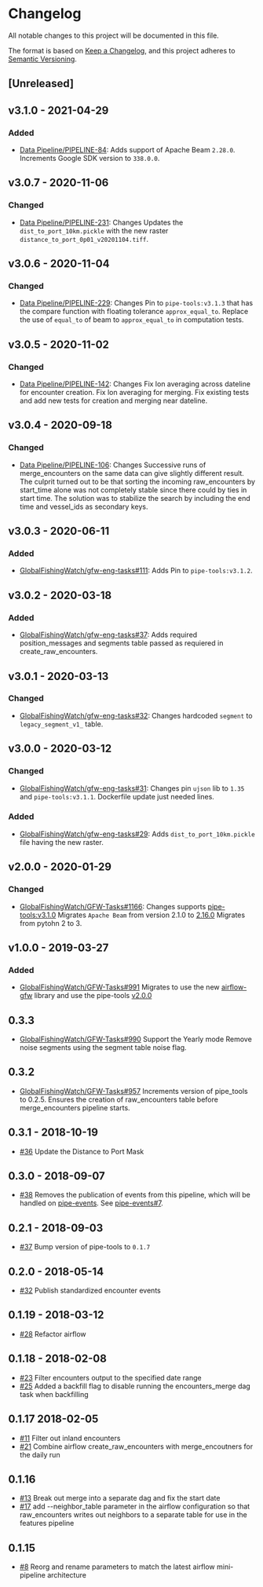 # Changelog

All notable changes to this project will be documented in this file.

The format is based on [Keep a
Changelog](https://keepachangelog.com/en/1.0.0/), and this project adheres to
[Semantic Versioning](https://semver.org/spec/v2.0.0.html).

## [Unreleased]

## v3.1.0 - 2021-04-29

### Added

* [Data Pipeline/PIPELINE-84](https://globalfishingwatch.atlassian.net/browse/PIPELINE-84): Adds
  support of Apache Beam `2.28.0`.
  Increments Google SDK version to `338.0.0`.

## v3.0.7 - 2020-11-06

### Changed

* [Data Pipeline/PIPELINE-231](https://globalfishingwatch.atlassian.net/browse/PIPELINE-231): Changes
  Updates the `dist_to_port_10km.pickle` with the new raster `distance_to_port_0p01_v20201104.tiff`.

## v3.0.6 - 2020-11-04

### Changed

* [Data Pipeline/PIPELINE-229](https://globalfishingwatch.atlassian.net/browse/PIPELINE-229): Changes
  Pin to `pipe-tools:v3.1.3` that has the compare function with floating tolerance `approx_equal_to`.
  Replace the use of `equal_to` of beam to `approx_equal_to` in computation tests.

## v3.0.5 - 2020-11-02

### Changed

* [Data Pipeline/PIPELINE-142](https://globalfishingwatch.atlassian.net/browse/PIPELINE-142): Changes
  Fix lon averaging across dateline for encounter creation.
  Fix lon averaging for merging.
  Fix existing tests and add new tests for creation and merging near dateline.

## v3.0.4 - 2020-09-18

### Changed

* [Data Pipeline/PIPELINE-106](https://globalfishingwatch.atlassian.net/browse/PIPELINE-106): Changes
  Successive runs of merge_encounters on the same data can give slightly
  different result.  The culprit turned out to be that sorting the incoming
  raw_encounters by start_time alone was not completely stable since there
  could by ties in start time. The solution was to stabilize the search by
  including the end time and vessel_ids as secondary keys.

## v3.0.3 - 2020-06-11

### Added

* [GlobalFishingWatch/gfw-eng-tasks#111](https://github.com/GlobalFishingWatch/gfw-eng-tasks/issues/111): Adds
  Pin to `pipe-tools:v3.1.2`.

## v3.0.2 - 2020-03-18

### Added

* [GlobalFishingWatch/gfw-eng-tasks#37](https://github.com/GlobalFishingWatch/gfw-eng-tasks/issues/37): Adds
  required position_messages and segments table passed as requiered in create_raw_encounters.

## v3.0.1 - 2020-03-13

### Changed

* [GlobalFishingWatch/gfw-eng-tasks#32](https://github.com/GlobalFishingWatch/gfw-eng-tasks/issues/32): Changes
  hardcoded `segment` to `legacy_segment_v1_` table.

## v3.0.0 - 2020-03-12

### Changed

* [GlobalFishingWatch/gfw-eng-tasks#31](https://github.com/GlobalFishingWatch/gfw-eng-tasks/issues/31): Changes
  pin `ujson` lib to `1.35` and `pipe-tools:v3.1.1`.
  Dockerfile update just needed lines.

### Added

* [GlobalFishingWatch/gfw-eng-tasks#29](https://github.com/GlobalFishingWatch/gfw-eng-tasks/issues/29): Adds
  `dist_to_port_10km.pickle` file having the new raster.


## v2.0.0 - 2020-01-29

### Changed

* [GlobalFishingWatch/GFW-Tasks#1166](https://github.com/GlobalFishingWatch/GFW-Tasks/issues/1166): Changes
  supports [pipe-tools:v3.1.0](https://github.com/GlobalFishingWatch/pipe-tools/releases/tag/v3.1.0)
  Migrates `Apache Beam` from version 2.1.0 to [2.16.0](https://github.com/apache/beam/tree/v2.16.0)
  Migrates from pytohn 2 to 3.

## v1.0.0 - 2019-03-27

### Added

* [GlobalFishingWatch/GFW-Tasks#991](https://github.com/GlobalFishingWatch/GFW-Tasks/issues/991)
  Migrates to use the new [airflow-gfw](https://github.com/GlobalFishingWatch/airflow-gfw) library and use the pipe-tools [v2.0.0](https://github.com/GlobalFishingWatch/pipe-tools/releases/tag/v2.0.0)

## 0.3.3

* [GlobalFishingWatch/GFW-Tasks#990](https://github.com/GlobalFishingWatch/GFW-Tasks/issues/990)
  Support the Yearly mode
  Remove noise segments using the segment table noise flag.

## 0.3.2

* [GlobalFishingWatch/GFW-Tasks#957](https://github.com/GlobalFishingWatch/GFW-Tasks/issues/957)
  Increments version of pipe_tools to 0.2.5.
  Ensures the creation of raw_encounters table before merge_encounters pipeline starts.

## 0.3.1 - 2018-10-19

* [#36](https://github.com/GlobalFishingWatch/encounters_pipeline/pull/36)
  Update the Distance to Port Mask

## 0.3.0 - 2018-09-07

* [#38](https://github.com/GlobalFishingWatch/encounters_pipeline/pull/38)
  Removes the publication of events from this pipeline, which will be handled on [pipe-events](https://github.com/globalfishingwatch/pipe-events). See [pipe-events#7](https://github.com/GlobalFishingWatch/pipe-events/pull/7).


## 0.2.1 - 2018-09-03

* [#37](https://github.com/GlobalFishingWatch/encounters_pipeline/pull/37)
  Bump version of pipe-tools to `0.1.7`

## 0.2.0 - 2018-05-14

* [#32](https://github.com/GlobalFishingWatch/encounters_pipeline/pull/32)
  Publish standardized encounter events


## 0.1.19 - 2018-03-12

* [#28](https://github.com/GlobalFishingWatch/encounters_pipeline/pull/28)
  Refactor airflow


## 0.1.18 - 2018-02-08

* [#23](https://github.com/GlobalFishingWatch/encounters_pipeline/pull/23)
  Filter encounters output to the specified date range
* [#25](https://github.com/GlobalFishingWatch/encounters_pipeline/pull/25)
  Added a backfill flag to disable running the encounters_merge dag task when backfilling


## 0.1.17 2018-02-05

* [#11](https://github.com/GlobalFishingWatch/encounters_pipeline/pull/11)
  Filter out inland encounters
* [#21](https://github.com/GlobalFishingWatch/encounters_pipeline/pull/21)
  Combine airflow create_raw_encounters with merge_encoutners for the daily run


## 0.1.16

* [#13](https://github.com/GlobalFishingWatch/encounters_pipeline/pull/13)
  Break out merge into a separate dag and fix the start date
* [#17](https://github.com/GlobalFishingWatch/encounters_pipeline/pull/17)
  add --neighbor_table parameter in the airflow configuration so that raw_encounters
  writes out neighbors to a separate table for use in the features pipeline


## 0.1.15

* [#8](https://github.com/GlobalFishingWatch/encounters_pipeline/pull/8)
  Reorg and rename parameters to match the latest airflow mini-pipeline architecture
